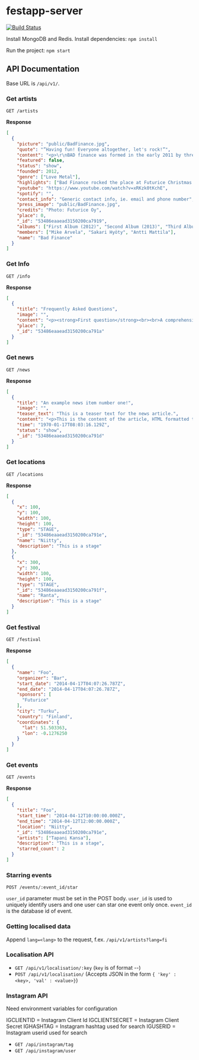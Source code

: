 festapp-server
==============

[![Build Status](https://travis-ci.org/futurice/festapp-server.svg?branch=travis)](https://travis-ci.org/futurice/festapp-server)

Install MongoDB and Redis.
Install dependencies: `npm install`

Run the project: `npm start`

## API Documentation

Base URL is `/api/v1/`.

### Get artists
`GET /artists`

**Response**
```json
[
  {
    "picture": "public/BadFinance.jpg",
    "quote": "”Having fun! Everyone altogether, let's rock!”",
    "content": "<p>\r\nBAD finance was formed in the early 2011 by three guys, Sakari, Antti and Jari, all working at Futurice Tampere. The band started reheasing at Jari's student dorm in Hervanta but after Futurice office moved into bigger premises the boys got their own band room.</p>\r\n",
    "featured": false,
    "status": "show",
    "founded": 2012,
    "genre": ["Love Metal"],
    "highlights": ["Bad Finance rocked the place at Futurice Christmas Party 2012."],
    "youtube": "https://www.youtube.com/watch?v=xRKzk0tKchE",
    "spotify": "",
    "contact_info": "Generic contact info, ie. email and phone number",
    "press_image": "public/BadFinance.jpg",
    "credits": "Photo: Futurice Oy",
    "place": 0,
    "_id": "53486eaaead3150200ca7919",
    "albums": ["First Album (2012)", "Second Album (2013)", "Third Album (2014)"],
    "members": ["Mike Arvela", "Sakari Hyöty", "Antti Mattila"],
    "name": "Bad Finance"
  }
]
```

### Get Info
`GET /info`

**Response**
```json
[
  {
    "title": "Frequently Asked Questions",
    "image": "",
    "content": "<p><strong>First question</strong><br><br>A comprehensive response<br><br>Second question<br>A comprehensive response<br><br><br></p>\r\n",
    "place": 7,
    "_id": "53486eaaead3150200ca791a"
  }
]
```

### Get news

`GET /news`

**Response**
```json
[
  {
    "title": "An example news item number one!",
    "image": "",
    "teaser_text": "This is a teaser text for the news article.",
    "content": "<p>This is the content of the article, HTML formatted to your liking.</p><br><br>\r\n",
    "time": "1970-01-17T08:03:16.129Z",
    "status": "show",
    "_id": "53486eaaead3150200ca791d"
  }
]
```

### Get locations
`GET /locations`

**Response**
```json
[
  {
    "x": 100,
    "y": 100,
    "width": 100,
    "height": 100,
    "type": "STAGE",
    "_id": "53486eaaead3150200ca791e",
    "name": "Niitty",
    "description": "This is a stage"
  },
  {
    "x": 300,
    "y": 300,
    "width": 100,
    "height": 100,
    "type": "STAGE",
    "_id": "53486eaaead3150200ca791f",
    "name": "Ranta",
    "description": "This is a stage"
  }
]
```

### Get festival
`GET /festival`

**Response**
```json
[
  {
    "name": "Foo",
    "organizer": "Bar",
    "start_date": "2014-04-17T04:07:26.787Z",
    "end_date": "2014-04-17T04:07:26.787Z",
    "sponsors": [
      "Futurice"
    ],
    "city": "Turku",
    "country": "Finland",
    "coordinates": {
      "lat": 51.503363,
      "lon": -0.1276250
    }
  }
]
```

### Get events
`GET /events`

**Response**
```json
[
  {
    "title": "Foo",
    "start_time": "2014-04-12T10:00:00.000Z",
    "end_time": "2014-04-12T12:00:00.000Z",
    "location": "Niitty",
    "_id": "53486eaaead3150200ca791e",
    "artists": ["Tapani Kansa"],
    "description": "This is a stage",
    "starred_count": 2
  }
]
```
### Starring events

`POST /events/:event_id/star`

`user_id` parameter must be set in the POST body. `user_id` is used to uniquely identify users and one user can star one event only once. `event_id` is the database id of event.

### Getting localised data

Append `lang=<lang>` to the request, f.ex. `/api/v1/artists?lang=fi`

### Localisation API
* `GET /api/v1/localisation/:key` (`key` is of format <fieldname>-<value>-<lang>)
* `POST /api/v1/localisation/` (Accepts JSON in the form `{ 'key' : <key>, 'val' : <value>}`)

### Instagram API
Need environment variables for configuration

IGCLIENTID = Instagram Client Id
IGCLIENTSECRET = Instagram Client Secret
IGHASHTAG = Instagram hashtag used for search
IGUSERID = Instagram userid used for search

* `GET /api/instagram/tag`
* `GET /api/instagram/user`
